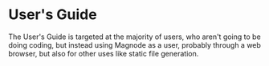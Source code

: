 # User's Guide
The User's Guide is targeted at the majority of users, who aren't going to be doing coding, but instead using Magnode as a user, probably through a web browser, but also for other uses like static file generation.

